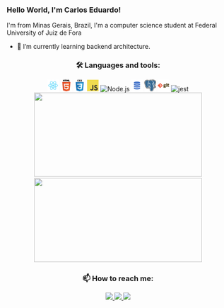 ### Hello World, I'm Carlos Eduardo!

I'm from Minas Gerais, Brazil, I'm a computer science student at 
Federal University of Juiz de Fora

- 🌱 I’m currently learning backend architecture.
<div align="center">
 <h3><strong>🛠️ Languages and tools:</strong></h3>
<img margin="12px" alt="React" width="26px" src="https://raw.githubusercontent.com/github/explore/80688e429a7d4ef2fca1e82350fe8e3517d3494d/topics/react/react.png" />
<img margin="12px" alt="HTML5" width="26px" src="https://raw.githubusercontent.com/github/explore/80688e429a7d4ef2fca1e82350fe8e3517d3494d/topics/html/html.png" />
<img margin="12px" alt="CSS3" width="26px" src="https://raw.githubusercontent.com/github/explore/80688e429a7d4ef2fca1e82350fe8e3517d3494d/topics/css/css.png" />
<img margin="12px" alt="JavaScript" width="26px" src="https://raw.githubusercontent.com/github/explore/80688e429a7d4ef2fca1e82350fe8e3517d3494d/topics/javascript/javascript.png" />
<img margin="12px" alt="Node.js" width="26px" src="https://www.vectorlogo.zone/logos/nodejs/nodejs-icon.svg" />
<img margin="12px" alt="SQL" width="26px" src="https://raw.githubusercontent.com/github/explore/80688e429a7d4ef2fca1e82350fe8e3517d3494d/topics/sql/sql.png" />
<img margin="12px" alt="postgreSQL" width="26px" src="https://raw.githubusercontent.com/github/explore/80688e429a7d4ef2fca1e82350fe8e3517d3494d/topics/postgresql/postgresql.png" />
<img margin="12px" alt="Git" width="26px" src="https://raw.githubusercontent.com/github/explore/80688e429a7d4ef2fca1e82350fe8e3517d3494d/topics/git/git.png" />
<img margin="12px" src="https://www.vectorlogo.zone/logos/jestjsio/jestjsio-icon.svg" alt="jest" width="26" height="26"/>
</div>

  
<div align="center">
   <img height="190px" width="380px"  src="https://github-readme-stats.vercel.app/api/top-langs/?username=Kadugs&layout=compact&langs_count=7&theme=dracula"/>
   <img height="190px" width="380px" src="https://github-readme-stats.vercel.app/api?username=Kadugs&show_icons=true&theme=dracula&include_all_commits=true&count_private=true"/>
</div>
 

 
 <div align="center">
  <h3>📫 How to reach me:</h3> 
  <a href="https://www.linkedin.com/in/carlos-eduardo-gomes-silva/">
     <img src="https://img.shields.io/badge/LinkedIn-0077B5?style=for-the-badge&logo=linkedin&logoColor=white"/>
  </a>
   <a href="https://discordapp.com/users/295446730386702337">
     <img src="https://img.shields.io/badge/Discord-7289DA?style=for-the-badge&logo=discord&logoColor=white"/>
  </a>
  <a href="mailto:cadu20.gomes@hotmail.com">
     <img src="https://img.shields.io/badge/Microsoft_Outlook-0078D4?style=for-the-badge&logo=microsoft-outlook&logoColor=white"/>
  </a>
</div>
<!--

- 🔭 I’m currently working on ...

- 👯 I’m looking to collaborate on ...
- 🤔 I’m looking for help with ...
- 💬 Ask me about ...
- 📫 How to reach me: ...
- 😄 Pronouns: ...
- ⚡ Fun fact: ...
-->
